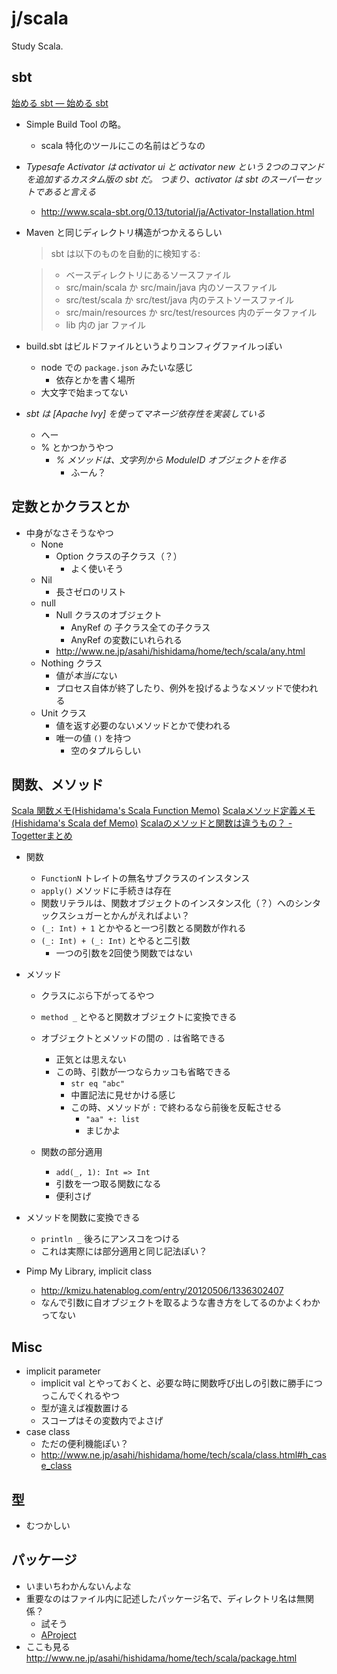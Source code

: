 j/scala
=======


Study Scala.


sbt
----

[始める sbt — 始める sbt](http://www.scala-sbt.org/0.13/tutorial/ja/index.html)

* Simple Build Tool の略。
  * scala 特化のツールにこの名前はどうなの
* *Typesafe Activator は activator ui と activator new という 2つのコマンドを追加するカスタム版の sbt だ。 つまり、activator は sbt のスーパーセットであると言える*
  * http://www.scala-sbt.org/0.13/tutorial/ja/Activator-Installation.html

* Maven と同じディレクトリ構造がつかえるらしい

  > sbt は以下のものを自動的に検知する:

  > * ベースディレクトリにあるソースファイル　
  > * src/main/scala か src/main/java 内のソースファイル
  > * src/test/scala か src/test/java 内のテストソースファイル
  > * src/main/resources か src/test/resources 内のデータファイル
  > * lib 内の jar ファイル


* build.sbt はビルドファイルというよりコンフィグファイルっぽい
  * node での `package.json` みたいな感じ
    * 依存とかを書く場所
  * 大文字で始まってない
* *sbt は [Apache Ivy] を使ってマネージ依存性を実装している*
  * へー
  * % とかつかうやつ
    * *% メソッドは、文字列から ModuleID オブジェクトを作る*
      * ふーん？


定数とかクラスとか
-------

* 中身がなさそうなやつ
  * None
    * Option クラスの子クラス（？）
      * よく使いそう
  * Nil
    * 長さゼロのリスト
  * null
    * Null クラスのオブジェクト
      * AnyRef の 子クラス全ての子クラス
      * AnyRef の変数にいれられる
    * http://www.ne.jp/asahi/hishidama/home/tech/scala/any.html
  * Nothing クラス
    * 値が*本当に*ない
    * プロセス自体が終了したり、例外を投げるようなメソッドで使われる
  * Unit クラス
    * 値を返す必要のないメソッドとかで使われる
    * 唯一の値 `()` を持つ
      * 空のタプルらしい



関数、メソッド
-----
[Scala 関数メモ(Hishidama's Scala Function Memo)](http://www.ne.jp/asahi/hishidama/home/tech/scala/function.html) [Scalaメソッド定義メモ(Hishidama's Scala def Memo)](http://www.ne.jp/asahi/hishidama/home/tech/scala/def.html) [Scalaのメソッドと関数は違うもの？ - Togetterまとめ](http://togetter.com/li/154007)

* 関数
  * `FunctionN` トレイトの無名サブクラスのインスタンス
  * `apply()` メソッドに手続きは存在
  * 関数リテラルは、関数オブジェクトのインスタンス化（？）へのシンタックスシュガーとかんがえればよい？
  * `(_: Int) + 1` とかやると一つ引数とる関数が作れる
  * `(_: Int) + (_: Int)` とやると二引数
    * 一つの引数を2回使う関数ではない

* メソッド
  * クラスにぶら下がってるやつ
  * `method _` とやると関数オブジェクトに変換できる
  * オブジェクトとメソッドの間の `.` は省略できる
    * 正気とは思えない
    * この時、引数が一つならカッコも省略できる
      * `str eq "abc"`
      * 中置記法に見せかける感じ
      * この時、メソッドが `:` で終わるなら前後を反転させる
        * `"aa" +: list`
        * まじかよ

  * 関数の部分適用
    * `add(_, 1): Int => Int`
    * 引数を一つ取る関数になる
    * 便利さげ
 
* メソッドを関数に変換できる
  * `println _` 後ろにアンスコをつける
  * これは実際には部分適用と同じ記法ぽい？

* Pimp My Library, implicit class
  * http://kmizu.hatenablog.com/entry/20120506/1336302407 
  * なんで引数に自オブジェクトを取るような書き方をしてるのかよくわかってない


Misc
-----

* implicit parameter
  * implicit val とやっておくと、必要な時に関数呼び出しの引数に勝手につっこんでくれるやつ
  * 型が違えば複数置ける
  * スコープはその変数内でよさげ
* case class
  * ただの便利機能ぽい？
  * http://www.ne.jp/asahi/hishidama/home/tech/scala/class.html#h_case_class

型
----

* むつかしい


パッケージ
-------------

* いまいちわかんないんよな
* 重要なのはファイル内に記述したパッケージ名で、ディレクトリ名は無関係？
  * 試そう
  * [AProject](AProject)
* ここも見る http://www.ne.jp/asahi/hishidama/home/tech/scala/package.html

